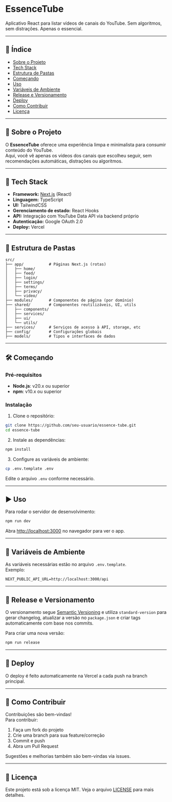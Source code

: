 # EssenceTube

Aplicativo React para listar vídeos de canais do YouTube. Sem algoritmos, sem distrações. Apenas o essencial.

---

## 📖 Índice

- [Sobre o Projeto](#-sobre-o-projeto)
- [Tech Stack](#-tech-stack)
- [Estrutura de Pastas](#-estrutura-de-pastas)
- [Começando](#-começando)
- [Uso](#-uso)
- [Variáveis de Ambiente](#-variáveis-de-ambiente)
- [Release e Versionamento](#-release-e-versionamento)
- [Deploy](#-deploy)
- [Como Contribuir](#-como-contribuir)
- [Licença](#-licença)

---

## 🌟 Sobre o Projeto

O **EssenceTube** oferece uma experiência limpa e minimalista para consumir conteúdo do YouTube.  
Aqui, você vê apenas os vídeos dos canais que escolheu seguir, sem recomendações automáticas, distrações ou algoritmos.

---

## 🚀 Tech Stack

- **Framework:** [Next.js](https://nextjs.org/) (React)
- **Linguagem:** TypeScript
- **UI:** TailwindCSS
- **Gerenciamento de estado:** React Hooks
- **API:** Integração com YouTube Data API via backend próprio
- **Autenticação:** Google OAuth 2.0
- **Deploy:** Vercel

---

## 📁 Estrutura de Pastas

```
src/
├── app/           # Páginas Next.js (rotas)
│   ├── home/
│   ├── feed/
│   ├── login/
│   ├── settings/
│   ├── terms/
│   ├── privacy/
│   └── video/
├── modules/       # Componentes de página (por domínio)
├── shared/        # Componentes reutilizáveis, UI, utils
│   ├── components/
│   ├── services/
│   ├── ui/
│   └── utils/
├── services/      # Serviços de acesso à API, storage, etc
├── config/        # Configurações globais
├── models/        # Tipos e interfaces de dados
```

---

## 🛠️ Começando

### Pré-requisitos

- **Node.js**: v20.x ou superior
- **npm**: v10.x ou superior

### Instalação

1. Clone o repositório:
  ```bash
  git clone https://github.com/seu-usuario/essence-tube.git
  cd essence-tube
  ```

2. Instale as dependências:
  ```bash
  npm install
  ```

3. Configure as variáveis de ambiente:
  ```bash
  cp .env.template .env
  ```
  Edite o arquivo `.env` conforme necessário.

---

## ▶️ Uso

Para rodar o servidor de desenvolvimento:

```bash
npm run dev
```

Abra [http://localhost:3000](http://localhost:3000) no navegador para ver o app.

---

## 🔧 Variáveis de Ambiente

As variáveis necessárias estão no arquivo `.env.template`.  
Exemplo:

```
NEXT_PUBLIC_API_URL=http://localhost:3000/api
```

---

## 🚢 Release e Versionamento

O versionamento segue [Semantic Versioning](https://semver.org/) e utiliza `standard-version` para gerar changelog, atualizar a versão no `package.json` e criar tags automaticamente com base nos commits.

Para criar uma nova versão:

```bash
npm run release
```

---

## 🚀 Deploy

O deploy é feito automaticamente na Vercel a cada push na branch principal.

---

## 🤝 Como Contribuir

Contribuições são bem-vindas!  
Para contribuir:

1. Faça um fork do projeto
2. Crie uma branch para sua feature/correção
3. Commit e push
4. Abra um Pull Request

Sugestões e melhorias também são bem-vindas via issues.

---

## 📜 Licença

Este projeto está sob a licença MIT. Veja o arquivo [LICENSE](LICENSE) para mais detalhes.
